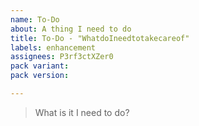 ```yaml
---
name: To-Do
about: A thing I need to do
title: To-Do - "WhatdoIneedtotakecareof"
labels: enhancement
assignees: P3rf3ctXZer0
pack variant:
pack version:

---
```


> What is it I need to do?
